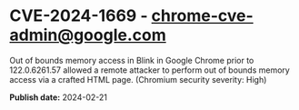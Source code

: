# CVE-2024-1669 - chrome-cve-admin@google.com

Out of bounds memory access in Blink in Google Chrome prior to 122.0.6261.57 allowed a remote attacker to perform out of bounds memory access via a crafted HTML page. (Chromium security severity: High)

**Publish date:** 2024-02-21
